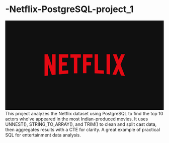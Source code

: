 # -Netflix-PostgreSQL-project_1

![Netflix Logo](https://github.com/gaikwadkrushna2024/-Netflix-PostgreSQL-project_1/blob/main/BrandAssets_Logos_01-Wordmark.jpg)
This project analyzes the Netflix dataset using PostgreSQL to find the top 10 actors who’ve appeared in the most Indian-produced movies. It uses UNNEST(), STRING_TO_ARRAY(), and TRIM() to clean and split cast data, then aggregates results with a CTE for clarity. A great example of practical SQL for entertainment data analysis.
